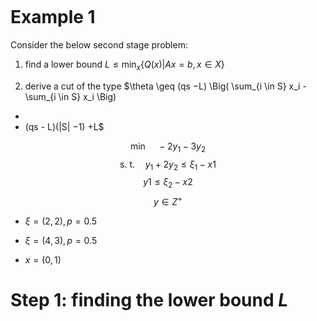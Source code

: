 ```julia

```

# Example 1

Consider the below second stage problem:

1.  find a lower bound $L \leq \min_x \big\{ Q(x) | Ax = b , x \in  X \big\}$

2. derive a cut of the type  $\theta \geq (qs −L)
\Big(
\sum_{i \in S} x_i -
\sum_{i \in S} x_i \Big)
-
- (qs - L)(|S| −1) +L$

$$\min \quad −2y_1 −3y_2$$
$$\text{s. t.} \quad y_1 +2y_2 \leq \xi_1 - x1$$
$$y1 \leq \xi_2 −x2$$
$$y \in Z^+$$

- $\xi = (2,2), p = 0.5$

- $\xi = (4,3), p= 0.5$

- $x = (0,1)$

# Step 1: finding the lower bound $L$


```julia

```
